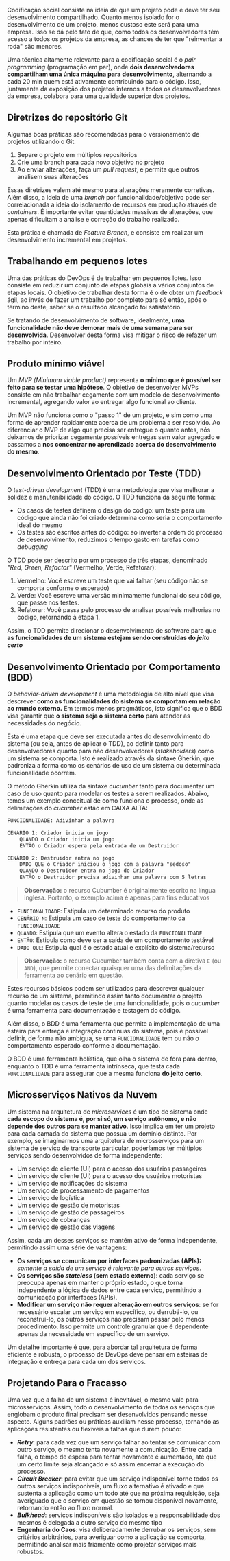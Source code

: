 Codificação social consiste na ideia de que um projeto pode e deve ter seu desenvolvimento compartilhado. Quanto menos isolado for o desenvolvimento de um projeto, menos custoso este será para uma empresa. Isso se dá pelo fato de que, como todos os desenvolvedores têm acesso a todos os projetos da empresa, as chances de ter que "reinventar a roda" são menores.

Uma técnica altamente relevante para a codificação social é o *pair programming* (programação em par), onde __dois desenvolvedores compartilham uma única máquina para desenvolvimento__, alternando a cada 20 min quem está ativamente contribuindo para o código. Isso, juntamente da exposição dos projetos internos a todos os desenvolvedores da empresa, colabora para uma qualidade superior dos projetos.
## Diretrizes do repositório Git

Algumas boas práticas são recomendadas para o versionamento de projetos utilizando o Git.

1. Separe o projeto em múltiplos repositórios 
2. Crie uma branch para cada novo objetivo no projeto
3. Ao enviar alterações, faça um *pull request*, e permita que outros analisem suas alterações

Essas diretrizes valem até mesmo para alterações meramente corretivas. Além disso, a ideia de uma *branch* por funcionalidade/objetivo pode ser correlacionada a ideia do isolamento de recursos em produção através de *containers*. É importante evitar quantidades massivas de alterações, que apenas dificultam a análise e correção do trabalho realizado.

Esta prática é chamada de *Feature Branch*, e consiste em realizar um desenvolvimento incremental em projetos.
## Trabalhando em pequenos lotes

Uma das práticas do DevOps é de trabalhar em pequenos lotes. Isso consiste em reduzir um conjunto de etapas globais a vários conjuntos de etapas locais. O objetivo de trabalhar desta forma é o de obter um *feedback* ágil, ao invés de fazer um trabalho por completo para só então, após o término deste, saber se o resultado alcançado foi satisfatório.

Se tratando de desenvolvimento de software, idealmente, __uma funcionalidade não deve demorar mais de uma semana para ser desenvolvida__. Desenvolver desta forma visa mitigar o risco de refazer um trabalho por inteiro.
## Produto mínimo viável

Um *MVP (Minimum viable product)* representa __o mínimo que é possível ser feito para se testar uma hipótese__. O objetivo de desenvolver MVPs consiste em não trabalhar cegamente com um modelo de desenvolvimento incremental, agregando valor ao entregar algo funcional ao cliente. 

Um MVP não funciona como o "passo 1" de um projeto, e sim como uma forma de aprender rapidamente acerca de um problema a ser resolvido. Ao diferenciar o MVP de algo que precisa ser entregue o quanto antes, nós deixamos de priorizar cegamente possíveis entregas sem valor agregado e passamos a __nos concentrar no aprendizado acerca do desenvolvimento do mesmo__.
## Desenvolvimento Orientado por Teste (TDD)

O *test-driven development* (TDD) é uma metodologia que visa melhorar a solidez e manutenibilidade do código. O TDD funciona da seguinte forma:

* Os casos de testes definem o design do código: um teste para um código que ainda não foi criado determina como seria o comportamento ideal do mesmo
* Os testes são escritos antes do código: ao inverter a ordem do processo de desenvolvimento, reduzimos o tempo gasto em tarefas como *debugging*

O TDD pode ser descrito por um processo de três etapas, denominado *"Red, Green, Refactor"* (Vermelho, Verde, Refatorar):

1. Vermelho: Você escreve um teste que vai falhar (seu código não se comporta conforme o esperado)
2. Verde: Você escreve uma versão minimamente funcional do seu código, que passe nos testes.
3. Refatorar: Você passa pelo processo de analisar possíveis melhorias no código, retornando à etapa 1.

Assim, o TDD permite direcionar o desenvolvimento de software para que __as funcionalidades de um sistema estejam sendo construídas do *jeito certo*__ 
## Desenvolvimento Orientado por Comportamento (BDD)

O *behavior-driven development* é uma metodologia de alto nível que visa descrever **como as funcionalidades do sistema se comportam em relação ao mundo externo.** Em termos menos pragmáticos, isto significa que o BDD visa garantir que __o sistema seja o sistema certo__ para atender as necessidades do negócio.

Esta é uma etapa que deve ser executada antes do desenvolvimento do sistema (ou seja, antes de aplicar o TDD), ao definir tanto para desenvolvedores quanto para não desenvolvedores (*stakeholders*) como um sistema se comporta. Isto é realizado através da sintaxe Gherkin, que padroniza a forma como os cenários de uso de um sistema ou determinada funcionalidade ocorrem.

O método Gherkin utiliza da sintaxe *cucumber* tanto para documentar um caso de uso quanto para modelar os testes a serem realizados. Abaixo, temos um exemplo conceitual de como funciona o processo, onde as delimitações do *cucumber* estão em CAIXA ALTA:

```txt
FUNCIONALIDADE: Adivinhar a palavra

CENÁRIO 1: Criador inicia um jogo
	QUANDO o Criador inicia um jogo
	ENTÃO o Criador espera pela entrada de um Destruidor

CENÁRIO 2: Destruidor entra no jogo
	DADO QUE o Criador iniciou o jogo com a palavra "sedoso"
	QUANDO o Destruidor entra no jogo do Criador
	ENTÃO o Destruidor precisa adivinhar uma palavra com 5 letras
```

> __Observação:__ o recurso Cubumber é originalmente escrito na língua inglesa. Portanto, o exemplo acima é apenas para fins educativos

- `FUNCIONALIDADE`: Estipula um determinado recurso do produto
- `CENÁRIO N`: Estipula um caso de teste do comportamento da `FUNCIONALIDADE`
- `QUANDO`: Estipula que um evento altera o estado da `FUNCIONALIDADE`
- `ENTÃO`: Estipula como deve ser a saída de um comportamento testável
- `DADO QUE`: Estipula qual é o estado atual e explícito do sistema/recurso

> __Observação:__ o recurso Cucumber também conta com a diretiva `E` (ou `AND`), que permite conectar quaisquer uma das delimitações da ferramenta ao cenário em questão.

Estes recursos básicos podem ser utilizados para descrever qualquer recurso de um sistema, permitindo assim tanto documentar o projeto quanto modelar os casos de teste de uma funcionalidade, pois o *cucumber* é uma ferramenta para documentação e testagem do código.

Além disso, o BDD é uma ferramenta que permite a implementação de uma esteira para entrega e integração contínuas do sistema, pois é possível definir, de forma não ambígua, se uma `FUNCIONALIDADE` tem ou não o comportamento esperado conforme a documentação.

O BDD é uma ferramenta holística, que olha o sistema de fora para dentro, enquanto o TDD é uma ferramenta intrínseca, que testa cada `FUNCIONALIDADE` para assegurar que a mesma funciona **do jeito certo**.
## Microsserviços Nativos da Nuvem

Um sistema na arquitetura de *microservices* é um tipo de sistema onde **cada escopo do sistema é, por si só, um serviço autônomo, e não depende dos outros para se manter ativo**. Isso implica em ter um projeto para cada camada do sistema que possua um domínio distinto. Por exemplo, se imaginarmos uma arquitetura de microsserviços para um sistema de serviço de transporte particular, poderíamos ter múltiplos serviços sendo desenvolvidos de forma independente:

- Um serviço de cliente (UI) para o acesso dos usuários passageiros
- Um serviço de cliente (UI) para o acesso dos usuários motoristas
- Um serviço de notificações do sistema
- Um serviço de processamento de pagamentos
- Um serviço de logística
- Um serviço de gestão de motoristas
- Um serviço de gestão de passageiros
- Um serviço de cobranças
- Um serviço de gestão das viagens

Assim, cada um desses serviços se mantém ativo de forma independente, permitindo assim uma série de vantagens:

- **Os serviços se comunicam por interfaces padronizadas (APIs):** *somente a saída de um serviço é relevante para outros serviços*.
- **Os serviços são *stateless* (sem estado externo)**: cada serviço se preocupa apenas em manter o próprio estado, o que torna independente a lógica de dados entre cada serviço, permitindo a comunicação por interfaces (APIs).
- **Modificar um serviço não requer alteração em outros serviços**: se for necessário escalar um serviço em específico, ou derrubá-lo, ou reconstruí-lo, os outros serviços não precisam passar pelo menos procedimento. Isso permite um controle granular que é dependente apenas da necessidade em específico de um serviço.

Um detalhe importante é que, para abordar tal arquitetura de forma eficiente e robusta, o processo de DevOps deve pensar em esteiras de integração e entrega para cada um dos serviços.
## Projetando Para o Fracasso

Uma vez que a falha de um sistema é inevitável, o mesmo vale para microsserviços. Assim, todo o desenvolvimento de todos os serviços que englobam o produto final precisam ser desenvolvidos pensando nesse aspecto. Alguns padrões ou práticas auxiliam nesse processo, tornando as aplicações resistentes ou flexíveis a falhas que durem pouco:

- __*Retry*__: para cada vez que um serviço falhar ao tentar se comunicar com outro serviço, o mesmo tenta novamente a comunicação. Entre cada falha, o tempo de espera para tentar novamente é aumentado, até que um certo limite seja alcançado e só assim encerrar a execução do processo.
- __*Circuit Breaker*__: para evitar que um serviço indisponível torne todos os outros serviços indisponíveis, um fluxo alternativo é ativado e que sustenta a aplicação como um todo até que na próxima requisição, seja averiguado que o serviço em questão se tornou disponível novamente, retornando então ao fluxo normal.
- __*Bulkhead*__: serviços indisponíveis são isolados e a responsabilidade dos mesmos é delegada a outro serviço do mesmo tipo
- __Engenharia do Caos__: visa deliberadamente derrubar os serviços, sem critérios arbitrários, para averiguar como a aplicação se comporta, permitindo analisar mais friamente como projetar serviços mais robustos.